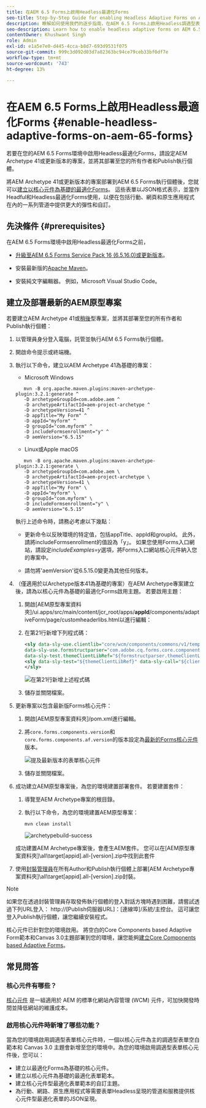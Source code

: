 ```yaml
---
title: 在AEM 6.5 Forms上啟用Headless最適化Forms
seo-title: Step-by-Step Guide for enabling Headless Adaptive Forms on AEM 6.5 Forms
description: 瞭解如何使用我們的逐步指南，在AEM 6.5 Forms上啟用Headless調適型表單。 我們的教學課程會逐步引導您完成此程式，讓您輕鬆將此強大功能整合至您的網站，並改善您的使用者體驗。
seo-description: Learn how to enable headless adaptive forms on AEM 6.5 Forms with our step-by-step guide. Our tutorial walks you through the process, making it easy to integrate this powerful feature into your website and improve your user experience.
contentOwner: Khushwant Singh
role: Admin
exl-id: e1a5e7e0-d445-4cca-b8d7-693d9531f075
source-git-commit: 999c3d092d03d7a82363bc94ce79ceb33bf0df7e
workflow-type: tm+mt
source-wordcount: '743'
ht-degree: 13%

---
```


# 在AEM 6.5 Forms上啟用Headless最適化Forms {#enable-headless-adaptive-forms-on-aem-65-forms}

若要在您的AEM 6.5 Forms環境中啟用Headless最適化Forms，請設定AEM Archetype 41或更新版本的專案，並將其部署至您的所有作者和Publish執行個體。

將AEM Archetype 41或更新版本的專案部署到AEM 6.5 Forms執行個體後，您就可以[建立以核心元件為基礎的最適化Forms](create-a-headless-adaptive-form.md)。 這些表單以JSON格式表示，並當作Headful和Headless最適化Forms使用，以便在包括行動、網頁和原生應用程式在內的一系列管道中提供更大的彈性和自訂。

## 先決條件 {#prerequisites}

在AEM 6.5 Forms環境中啟用Headless最適化Forms之前，

* [升級至AEM 6.5 Forms Service Pack 16 (6.5.16.0)或更新版本](https://experienceleague.adobe.com/docs/experience-manager-65/release-notes/aem-forms-current-service-pack-installation-instructions.html?lang=zh-Hant)。

* 安裝最新版的[Apache Maven](https://maven.apache.org/download.cgi)。

* 安裝純文字編輯器。 例如，Microsoft Visual Studio Code。

## 建立及部署最新的AEM原型專案

若要建立AEM Archetype 41或[稍後](https://github.com/adobe/aem-project-archetype)型專案，並將其部署至您的所有作者和Publish執行個體：

1. 以管理員身分登入電腦，託管並執行AEM 6.5 Forms執行個體。
1. 開啟命令提示或終端機。
1. 執行以下命令，建立以AEM Archetype 41為基礎的專案：

   * Microsoft Windows

   ```Shell
      mvn -B org.apache.maven.plugins:maven-archetype-plugin:3.2.1:generate ^
      -D archetypeGroupId=com.adobe.aem ^
      -D archetypeArtifactId=aem-project-archetype ^
      -D archetypeVersion=41 ^
      -D appTitle="My Form" ^
      -D appId="myform" ^
      -D groupId="com.myform" ^
      -D includeFormsenrollment="y" ^
      -D aemVersion="6.5.15" 
   ```

   * Linux或Apple macOS

   ```Shell
      mvn -B org.apache.maven.plugins:maven-archetype-plugin:3.2.1:generate \
      -D archetypeGroupId=com.adobe.aem \
      -D archetypeArtifactId=aem-project-archetype \
      -D archetypeVersion=41 \
      -D appTitle="My Form" \
      -D appId="myform" \
      -D groupId="com.myform" \
      -D includeFormsenrollment="y" \
      -D aemVersion="6.5.15" 
   ```

   執行上述命令時，請務必考慮以下幾點：

   * 更新命令以反映環境的特定值，包括appTitle、appId和groupId。 此外，請將includeFormsenrollment的值設為「y」。 如果您使用Forms入口網站，請設定&#x200B;_includeExamples=y_&#x200B;選項，將Forms入口網站核心元件納入您的專案中。

   * 請勿將&#39;aemVersion&#39;從6.5.15.0變更為其他任何版本。

1. （僅適用於以Archetype版本41為基礎的專案）在AEM Archetype專案建立後，請為以核心元件為基礎的最適化Forms啟用主題。 若要啟用主題：

   1. 開啟[AEM原型專案資料夾]/ui.apps/src/main/content/jcr_root/apps/__appId__/components/adaptiveForm/page/customheaderlibs.html以進行編輯：

   1. 在第21行新增下列程式碼：

      ```XML
      <sly data-sly-use.clientlib="core/wcm/components/commons/v1/templates/clientlib.html"
      data-sly-use.formstructparser="com.adobe.cq.forms.core.components.models.form.FormStructureParser"
      data-sly-test.themeClientLibRef="${formstructparser.themeClientLibRefFromFormContainer}">
      <sly data-sly-test="${themeClientLibRef}" data-sly-call="${clientlib.css @ categories=themeClientLibRef}"/>
      </sly>
      ```

      ![在第21](/help/assets/code-to-enable-themes.png)行新增上述程式碼

   1. 儲存並關閉檔案。

1. 更新專案以包含最新版Forms核心元件：

   1. 開啟[AEM原型專案資料夾]/pom.xml進行編輯。
   1. 將`core.forms.components.version`和`core.forms.components.af.version`的版本設定為[最新的Forms核心元件](https://github.com/adobe/aem-core-forms-components/tree/release/650)版本。

      ![提及最新版本的表單核心元件](/help/assets/latest-forms-component-version.png)

   1. 儲存並關閉檔案。


1. 成功建立AEM原型專案後，為您的環境建置部署套件。 若要建置套件：

   1. 導覽至AEM Archetype專案的根目錄。


   1. 執行以下命令，為您的環境建置AEM原型專案：

      ```Shell
      mvn clean install
      ```

      ![archetypebuild-success](assets/corecomponent-build-successful.png)


   成功建置AEM Archetype專案後，會產生AEM套件。 您可以在[AEM原型專案資料夾]\all\target\[appid].all-[version].zip中找到此套件

1. 使用[封裝管理員](https://experienceleague.adobe.com/docs/experience-manager-65/administering/contentmanagement/package-manager.html?lang=zh-Hant)在所有Author和Publish執行個體上部署[AEM Archetype專案資料夾]\all\target\[appid].all-[version].zip封裝。

>[!NOTE]
>
>
>
>如果您在透過封裝管理員存取發佈執行個體的登入對話方塊時遇到困難，請嘗試透過下列URL登入： http://[Publish伺服器URL]：[連線埠]/系統/主控台。 這可讓您登入Publish執行個體，讓您繼續安裝程式。


核心元件已針對您的環境啟用。 將空白的Core Components based Adaptive Form範本和Canvas 3.0主題部署到您的環境，讓您能夠[建立Core Components based Adaptive Forms](create-a-headless-adaptive-form.md)。

## 常見問答

### 核心元件有哪些？

[核心元件](https://experienceleague.adobe.com/docs/experience-manager-core-components/using/introduction.html?lang=zh-Hant) 是一組適用於 AEM 的標準化網站內容管理 (WCM) 元件，可加快開發時間並降低網站的維護成本。

### 啟用核心元件時新增了哪些功能？


當為您的環境啟用調適型表單核心元件時，一個以核心元件為主的調適型表單空白範本和 Canvas 3.0 主題會新增至您的環境中。為您的環境啟用調適型表單核心元件後，您可以：

* 建立以最適化Forms為基礎的核心元件。
* 建立以核心元件為基礎的最適化表單範本。
* 建立核心元件型最適化表單範本的自訂主題。
* 為行動、網路、原生應用程式等需要表單Headless呈現的管道和服務提供核心元件型最適化表單的JSON呈現。
